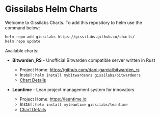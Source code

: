# Gissilabs Helm Charts

Welcome to Gissilabs Charts. To add this repository to helm use the command below:

```bash
helm repo add gissilabs https://gissilabs.github.io/charts/
helm repo update
```

Available charts:

* **Bitwarden_RS** - Unofficial Bitwarden compatible server written in Rust
  * Project Home: <https://github.com/dani-garcia/bitwarden_rs>
  * Install : ```helm install mybitwardenrs gissilabs/bitwardenrs```
  * [Chart Details](https://github.com/gissilabs/charts/tree/master/bitwardenrs)

* **Leantime** - Lean project management system for innovators 
  * Project Home: <https://leantime.io>
  * Install : ```helm install myleantime gissilabs/leantime```
  * [Chart Details](https://github.com/gissilabs/charts/tree/master/leantime)

